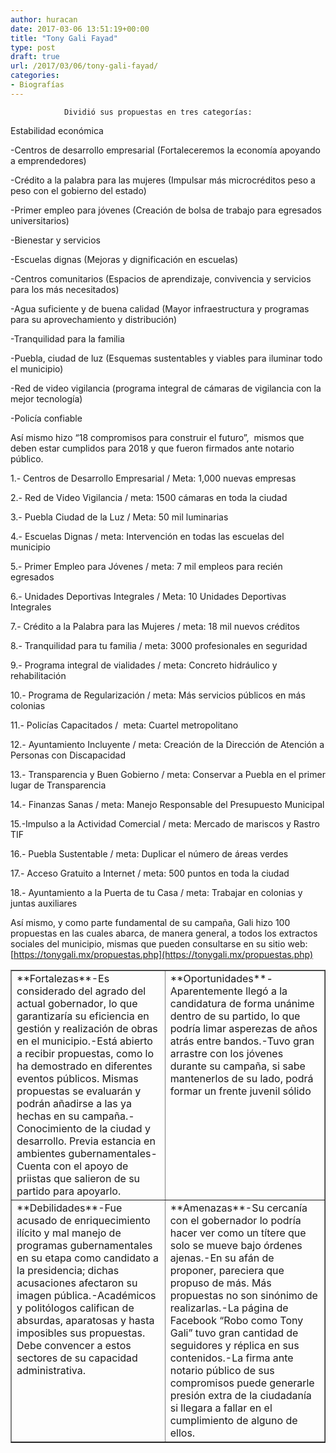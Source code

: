 ```yaml
---
author: huracan
date: 2017-03-06 13:51:19+00:00
title: "Tony Gali Fayad"
type: post
draft: true
url: /2017/03/06/tony-gali-fayad/
categories:
- Biografías
---
```



				Dividió sus propuestas en tres categorías:

Estabilidad económica

-Centros de desarrollo empresarial (Fortaleceremos la economía apoyando a emprendedores)

-Crédito a la palabra para las mujeres (Impulsar más microcréditos peso a peso con el gobierno del estado)

-Primer empleo para jóvenes (Creación de bolsa de trabajo para egresados universitarios)

-Bienestar y servicios

-Escuelas dignas (Mejoras y dignificación en escuelas)

-Centros comunitarios (Espacios de aprendizaje, convivencia y servicios para los más necesitados)

-Agua suficiente y de buena calidad (Mayor infraestructura y programas para su aprovechamiento y distribución)

-Tranquilidad para la familia

-Puebla, ciudad de luz (Esquemas sustentables y viables para iluminar todo el municipio)

-Red de video vigilancia (programa integral de cámaras de vigilancia con la mejor tecnología)

-Policía confiable

Así mismo hizo “18 compromisos para construir el futuro”,  mismos que deben estar cumplidos para 2018 y que fueron firmados ante notario público.

1.- Centros de Desarrollo Empresarial / Meta: 1,000 nuevas empresas

2.- Red de Video Vigilancia / meta: 1500 cámaras en toda la ciudad

3.- Puebla Ciudad de la Luz / Meta: 50 mil luminarias

4.- Escuelas Dignas / meta: Intervención en todas las escuelas del municipio

5.- Primer Empleo para Jóvenes / meta: 7 mil empleos para recién egresados

6.- Unidades Deportivas Integrales / Meta: 10 Unidades Deportivas Integrales

7.- Crédito a la Palabra para las Mujeres / meta: 18 mil nuevos créditos

8.- Tranquilidad para tu familia / meta: 3000 profesionales en seguridad

9.- Programa integral de vialidades / meta: Concreto hidráulico y rehabilitación

10.- Programa de Regularización / meta: Más servicios públicos en más colonias

11.- Policías Capacitados /  meta: Cuartel metropolitano

12.- Ayuntamiento Incluyente / meta: Creación de la Dirección de Atención a Personas con Discapacidad

13.- Transparencia y Buen Gobierno / meta: Conservar a Puebla en el primer lugar de Transparencia

14.- Finanzas Sanas / meta: Manejo Responsable del Presupuesto Municipal

15.-Impulso a la Actividad Comercial / meta: Mercado de mariscos y Rastro TIF

16.- Puebla Sustentable / meta: Duplicar el número de áreas verdes

17.- Acceso Gratuito a Internet / meta: 500 puntos en toda la ciudad

18.- Ayuntamiento a la Puerta de tu Casa / meta: Trabajar en colonias y juntas auxiliares

Así mismo, y como parte fundamental de su campaña, Gali hizo 100 propuestas en las cuales abarca, de manera general, a todos los extractos sociales del municipio, mismas que pueden consultarse en su sitio web: [https://tonygali.mx/propuestas.php](https://tonygali.mx/propuestas.php)
<table cellpadding="0" cellspacing="0" border="1" >
<tbody >
<tr >

<td width="299" valign="top" >**Fortalezas**-Es considerado del agrado del actual gobernador, lo que garantizaría su eficiencia en gestión y realización de obras en el municipio.-Está abierto a recibir propuestas, como lo ha demostrado en diferentes eventos públicos. Mismas propuestas se evaluarán y podrán añadirse a las ya hechas en su campaña.-Conocimiento de la ciudad y desarrollo. Previa estancia en ambientes gubernamentales-Cuenta con el apoyo de priistas que salieron de su partido para apoyarlo.
</td>

<td width="299" valign="top" >**Oportunidades**-Aparentemente llegó a la candidatura de forma unánime dentro de su partido, lo que podría limar asperezas de años atrás entre bandos.-Tuvo gran arrastre con los jóvenes durante su campaña, si sabe mantenerlos de su lado, podrá formar un frente juvenil sólido
</td>
</tr>
<tr >

<td width="299" valign="top" >**Debilidades**-Fue acusado de enriquecimiento ilícito y mal manejo de programas gubernamentales en su etapa como candidato a la presidencia; dichas acusaciones afectaron su imagen pública.-Académicos y politólogos califican de absurdas, aparatosas y hasta imposibles sus propuestas. Debe convencer a estos sectores de su capacidad administrativa.
</td>

<td width="299" valign="top" >**Amenazas**-Su cercanía con el gobernador lo podría hacer ver como un títere que solo se mueve bajo órdenes ajenas.-En su afán de proponer, pareciera que propuso de más. Más propuestas no son sinónimo de realizarlas.-La página de Facebook “Robo como Tony Gali” tuvo gran cantidad de seguidores y réplica en sus contenidos.-La firma ante notario público de sus compromisos puede generarle presión extra de la ciudadanía si llegara a fallar en el cumplimiento de alguno de ellos.
</td>
</tr>
</tbody>
</table>		
